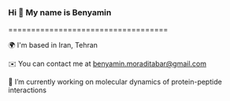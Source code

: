 ### Hi 👋 My name is Benyamin 

===================================

🌍  I'm based in Iran, Tehran

✉️  You can contact me at benyamin.moraditabar@gmail.com

🔭 I’m currently working on molecular dynamics of protein-peptide interactions


